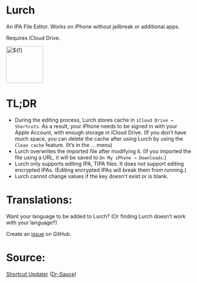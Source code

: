 # Lurch
An IPA File Editor. Works on iPhone without jailbreak or additional apps.

Requires iCloud Drive.

<img width="100" height="100" alt="${f}" src="https://github.com/user-attachments/assets/83084d9c-78db-448a-b765-3639ced3df86" />

# TL;DR
- During the editing process, Lurch stores cache in `iCloud Drive → Shortcuts`. As a result, your iPhone needs to be signed in with your Apple Account, with enough storage in iCloud Drive. (If you don’t have much space, you can delete the cache after using Lurch by using the `Clean cache` feature. (It’s in the … menu)
- Lurch overwrites the imported file after modifying it. (If you imported the file using a URL, it will be saved to `On My iPhone → Downloads`.)
- Lurch only supports editing IPA, TIPA files. It does not support editing encrypted IPAs. (Editing encrypted IPAs will break them from running.)
- Lurch cannot change values if the key doesn't exist or is blank.

# Translations:
Want your language to be added to Lurch? (Or finding Lurch doesn’t work with your language?) 

Create an [issue](https://github.com/dr-sauce/lurch/issues/new) on GitHub.

# Source:
[Shortcut Updater](https://github.com/dr-sauce/shortcutupdater) ([Dr-Sauce](https://github.com/dr-sauce))
